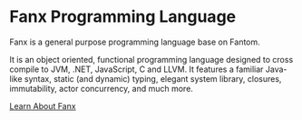 # Fanx Programming Language

Fanx is a general purpose programming language base on Fantom.

It is an object oriented, functional programming language designed to cross compile to JVM, .NET, JavaScript, C and LLVM.
It features a familiar Java-like syntax, static (and dynamic) typing, elegant system library, closures, immutability, actor concurrency, and much more.

[Learn About Fanx](https://github.com/chunquedong/fanx/blob/master/doc/Index.md)
